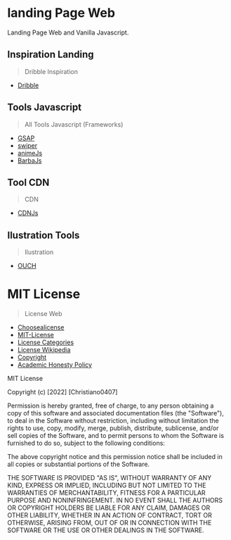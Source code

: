 # landing Page Web

Landing Page Web and Vanilla Javascript.

## Inspiration Landing

> Dribble Inspiration

- [Dribble](https://dribbble.com/shots/17213005-Splaaashes)

## Tools Javascript

> All Tools Javascript (Frameworks)

- [GSAP](https://greensock.com/)
- [swiper](https://swiperjs.com/demos#slides-per-view)
- [animeJs](https://animejs.com/documentation/)
- [BarbaJs](https://barba.js.org/docs/getstarted/markup/)

## Tool CDN

> CDN

- [CDNJs](https://cdnjs.com/)

## Ilustration Tools

> Ilustration

- [OUCH](https://icons8.com/illustrations)

# MIT License

> License Web

- [Choosealicense](https://choosealicense.com/)
- [MIT-License](https://choosealicense.com/licenses/mit/)
- [License Categories](https://www.youtube.com/watch?v=eWtjgfzpt6Y)
- [License Wikipedia](https://es.wikipedia.org/wiki/Licencia_de_software)
- [Copyright](https://es.wikipedia.org/wiki/Derecho_de_autor)
- [Academic Honesty Policy](https://www.freecodecamp.org/news/academic-honesty-policy/)

MIT License

Copyright (c) [2022] [Christiano0407]

Permission is hereby granted, free of charge, to any person obtaining a copy of this software and associated documentation files (the "Software"), to deal in the Software without restriction, including without limitation the rights to use, copy, modify, merge, publish, distribute, sublicense, and/or sell copies of the Software, and to permit persons to whom the Software is furnished to do so, subject to the following conditions:

The above copyright notice and this permission notice shall be included in all copies or substantial portions of the Software.

THE SOFTWARE IS PROVIDED "AS IS", WITHOUT WARRANTY OF ANY KIND, EXPRESS OR IMPLIED, INCLUDING BUT NOT LIMITED TO THE WARRANTIES OF MERCHANTABILITY, FITNESS FOR A PARTICULAR PURPOSE AND NONINFRINGEMENT. IN NO EVENT SHALL THE AUTHORS OR COPYRIGHT HOLDERS BE LIABLE FOR ANY CLAIM, DAMAGES OR OTHER LIABILITY, WHETHER IN AN ACTION OF CONTRACT, TORT OR OTHERWISE, ARISING FROM, OUT OF OR IN CONNECTION WITH THE SOFTWARE OR THE USE OR OTHER DEALINGS IN THE SOFTWARE.
